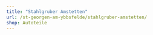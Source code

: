 ```yaml
---
title: "Stahlgruber Amstetten"
url: /st-georgen-am-ybbsfelde/stahlgruber-amstetten/
shop: Autoteile
---
```

